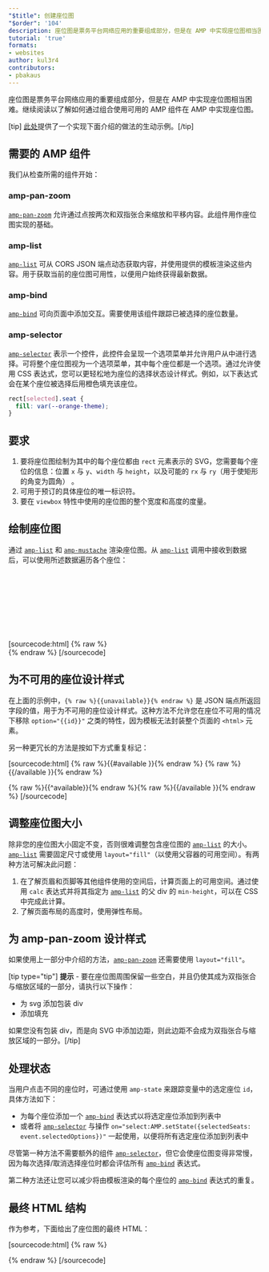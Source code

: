 ```yaml
---
"$title": 创建座位图
"$order": '104'
description: 座位图是票务平台网络应用的重要组成部分，但是在 AMP 中实现座位图相当困难。继续阅读以了解如何通过组合使用可用的 AMP 组件…
tutorial: 'true'
formats:
- websites
author: kul3r4
contributors:
- pbakaus
---
```


座位图是票务平台网络应用的重要组成部分，但是在 AMP 中实现座位图相当困难。继续阅读以了解如何通过组合使用可用的 AMP 组件在 AMP 中实现座位图。

[tip] [此处](../../../documentation/examples/documentation/SeatMap.html)提供了一个实现下面介绍的做法的生动示例。[/tip]

## 需要的 AMP 组件

我们从检查所需的组件开始：

### amp-pan-zoom

[`amp-pan-zoom`](../../../documentation/components/reference/amp-pan-zoom.md) 允许通过点按两次和双指张合来缩放和平移内容。此组件用作座位图实现的基础。

### amp-list

[`amp-list`](../../../documentation/components/reference/amp-list.md) 可从 CORS JSON 端点动态获取内容，并使用提供的模板渲染这些内容。用于获取当前的座位图可用性，以便用户始终获得最新数据。

### amp-bind

[`amp-bind`](../../../documentation/components/reference/amp-bind.md) 可向页面中添加交互。需要使用该组件跟踪已被选择的座位数量。

### amp-selector

[`amp-selector`](../../../documentation/components/reference/amp-selector.md) 表示一个控件，此控件会呈现一个选项菜单并允许用户从中进行选择。可将整个座位图视为一个选项菜单，其中每个座位都是一个选项。通过允许使用 CSS 表达式，您可以更轻松地为座位的选择状态设计样式。例如，以下表达式会在某个座位被选择后用橙色填充该座位。

```css
rect[selected].seat {
  fill: var(--orange-theme);
}
```

## 要求

1. 要将座位图绘制为其中的每个座位都由 `rect` 元素表示的 SVG，您需要每个座位的信息：位置 `x` 与 `y`、`width` 与 `height`，以及可能的 `rx` 与 `ry`（用于使矩形的角变为圆角） 。
2. 可用于预订的具体座位的唯一标识符。
3. 要在 `viewbox` 特性中使用的座位图的整个宽度和高度的度量。

## 绘制座位图

通过 [`amp-list`](../../../documentation/components/reference/amp-list.md) 和 [`amp-mustache`](../../../documentation/components/reference/amp-mustache.md) 渲染座位图。从 [`amp-list`](../../../documentation/components/reference/amp-list.md) 调用中接收到数据后，可以使用所述数据遍历各个座位：

[sourcecode:html]
{% raw %}<svg preserveAspectRatio="xMidYMin slice" viewBox="0 0 {{width}} {{height}}">
{{#seats}}
<rect option="{{id}}" role="button" tabindex="0" class="seat {{unavailable}}" x="{{x}}" y="{{y}}" width="{{width}}" height="{{height}}" rx="{{rx}}" ry="{{ry}}"/>
{{/seats}}
</svg>{% endraw %}
[/sourcecode]

## 为不可用的座位设计样式

在上面的示例中，`{% raw %}{{unavailable}}{% endraw %}` 是 JSON 端点所返回字段的值，用于为不可用的座位设计样式。这种方法不允许您在座位不可用的情况下移除 `option="{{id}}"` 之类的特性，因为模板无法封装整个页面的 `<html>` 元素。

另一种更冗长的方法是按如下方式重复标记：

[sourcecode:html]
{% raw %}{{#available }}{% endraw %}
<rect option="{{id}}" role="button" tabindex="0" class="seat" x="{{x}}" y="{{y}}" width="{{width}}" height="{{height}}" rx="{{rx}}" ry="{{ry}}"/>{% raw %}{{/available }}{% endraw %}

{% raw %}{{^available}}{% endraw %}<rect role="button" tabindex="0" class="seat unavailable" x="{{x}}" y="{{y}}" width="{{width}}" height="{{height}}" rx="{{rx}}" ry="{{ry}}"/>{% raw %}{{/available }}{% endraw %}
[/sourcecode]

## 调整座位图大小

除非您的座位图大小固定不变，否则很难调整包含座位图的 [`amp-list`](../../../documentation/components/reference/amp-list.md) 的大小。[`amp-list`](../../../documentation/components/reference/amp-list.md) 需要固定尺寸或使用 `layout="fill"`（以使用父容器的可用空间）。有两种方法可解决此问题：

1. 在了解页眉和页脚等其他组件使用的空间后，计算页面上的可用空间。通过使用 `calc` 表达式并将其指定为 [`amp-list`](../../../documentation/components/reference/amp-list.md) 的父 div 的 `min-height`，可以在 CSS 中完成此计算。
2. 了解页面布局的高度时，使用弹性布局。

## 为 amp-pan-zoom 设计样式

如果使用上一部分中介绍的方法，[`amp-pan-zoom`](../../../documentation/components/reference/amp-pan-zoom.md) 还需要使用 `layout="fill"`。

[tip type="tip"] **提示** - 要在座位图周围保留一些空白，并且仍使其成为双指张合与缩放区域的一部分，请执行以下操作：

- 为 svg 添加包装 div
- 添加填充

如果您没有包装 div，而是向 SVG 中添加边距，则此边距不会成为双指张合与缩放区域的一部分。[/tip]

## 处理状态

当用户点击不同的座位时，可通过使用 `amp-state` 来跟踪变量中的选定座位 `id`，具体方法如下：

- 为每个座位添加一个 [`amp-bind`](../../../documentation/components/reference/amp-bind.md) 表达式以将选定座位添加到列表中
- 或者将 [`amp-selector`](../../../documentation/components/reference/amp-selector.md) 与操作 `on="select:AMP.setState({selectedSeats: event.selectedOptions})"` 一起使用，以便将所有选定座位添加到列表中

尽管第一种方法不需要额外的组件 [`amp-selector`](../../../documentation/components/reference/amp-selector.md)，但它会使座位图变得非常慢，因为每次选择/取消选择座位时都会评估所有 [`amp-bind`](../../../documentation/components/reference/amp-bind.md) 表达式。

第二种方法还让您可以减少将由模板渲染的每个座位的 [`amp-bind`](../../../documentation/components/reference/amp-bind.md) 表达式的重复。

## 最终 HTML 结构

作为参考，下面给出了座位图的最终 HTML：

[sourcecode:html]
{% raw %}<div class="seatmap-container">
  <amp-list layout="fill" src="/json/seats.json" binding="no" items="." single-item noloading>
    <template type="amp-mustache">
      <amp-pan-zoom layout="fill" class="seatmap">
        <amp-selector multiple on="select:AMP.setState({
          selectedSeats: event.selectedOptions
        })" layout="fill">
          <div class="svg-container">
            <svg preserveAspectRatio="xMidYMin slice" viewBox="0 0 {{width}} {{height}}">
            {{#seats}}
              <rect option="{{id}}" role="button"
               tabindex="0" class="seat {{unavailable}}"
              x="{{x}}" y="{{y}}"
              width="{{width}}" height="{{height}}"
              rx="{{rx}}" ry="{{ry}}"/>
            {{/seats}}
            </svg>
          </div>
        </amp-selector>
      </amp-pan-zoom>
    </template>
  </amp-list>
</div>{% endraw %}
[/sourcecode]
